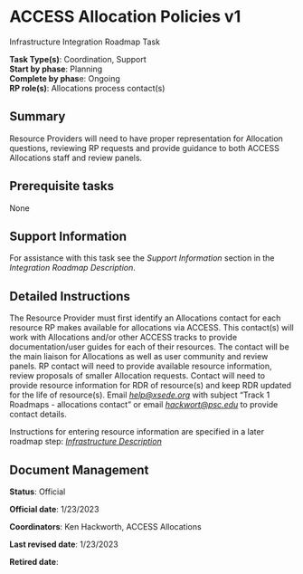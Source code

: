 # ACCESS Allocation Policies v1

Infrastructure Integration Roadmap Task

**Task Type(s)**: Coordination, Support  
**Start by phase**: Planning  
**Complete by phas**e: Ongoing  
**RP role(s)**: Allocations process contact(s)

## Summary

Resource Providers will need to have proper representation for Allocation questions, reviewing RP requests and provide guidance to both ACCESS Allocations staff and review panels.

## Prerequisite tasks

None

## Support Information

For assistance with this task see the *Support Information* section in the *Integration Roadmap Description*.

## Detailed Instructions

The Resource Provider must first identify an Allocations contact for each resource RP makes available for allocations via ACCESS. This contact(s) will work with Allocations and/or other ACCESS tracks to provide documentation/user guides for each of their resources. The contact will be the main liaison for Allocations as well as user community and review panels. RP contact will need to provide available resource information, review proposals of smaller Allocation requests. Contact will need to provide resource information for RDR of resource(s) and keep RDR updated for the life of resource(s). Email [*help@xsede.org*](mailto:help@xsede.org) with subject “Track 1 Roadmaps - allocations contact” or email [*hackwort@psc.edu*](mailto:hackwort@psc.edu) to provide contact details.  
  
Instructions for entering resource information are specified in a later roadmap step: [*Infrastructure Description*](Infrastructure_Description_v2.md)

## Document Management

**Status**: Official

**Official date**: 1/23/2023

**Coordinators**: Ken Hackworth, ACCESS Allocations

**Last revised date**: 1/23/2023

**Retired date**:

